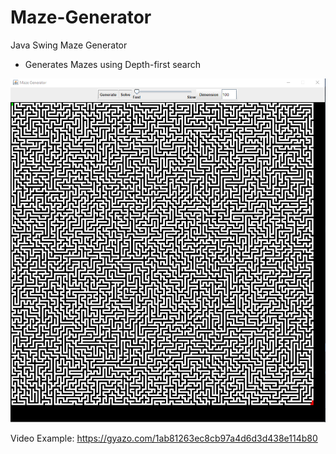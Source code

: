 # Maze-Generator
Java Swing Maze Generator
 - Generates Mazes using Depth-first search

![Picture Example](https://github.com/Legitzx/Maze-Generator/blob/master/dabc3e1ab494885014540c47ca0c2fde.png)

Video Example: https://gyazo.com/1ab81263ec8cb97a4d6d3d438e114b80
